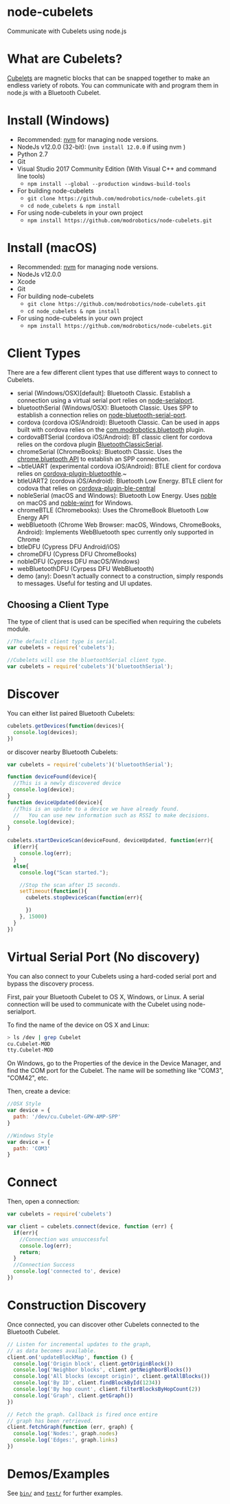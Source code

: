 node-cubelets
=============

Communicate with Cubelets using node.js

What are Cubelets?
==================

[Cubelets](https://www.modrobotics.com/cubelets) are magnetic blocks that can be snapped together to make an endless variety of robots. You can communicate with and program them in node.js with a Bluetooth Cubelet.

Install (Windows)
=================

- Recommended: [nvm](https://github.com/coreybutler/nvm-windows) for managing node versions.
- NodeJs v12.0.0 (32-bit): (`nvm install 12.0.0` if using nvm )
- Python 2.7
- Git
- Visual Studio 2017 Community Edition (With Visual C++ and command line tools)
    - `npm install --global --production windows-build-tools`
- For building node-cubelets
    - `git clone https://github.com/modrobotics/node-cubelets.git`
    - `cd node_cubelets & npm install`
- For using node-cubelets in your own project
    - `npm install https://github.com/modrobotics/node-cubelets.git`

Install (macOS)
=================

- Recommended: [nvm](https://github.com/creationix/nvm) for managing node versions.
- NodeJs v12.0.0
- Xcode
- Git
- For building node-cubelets
    - `git clone https://github.com/modrobotics/node-cubelets.git`
    - `cd node_cubelets & npm install`
- For using node-cubelets in your own project
    - `npm install https://github.com/modrobotics/node-cubelets.git`


Client Types
=============
There are a few different client types that use different ways to connect to Cubelets.

- serial (Windows/OSX)[default]: Bluetooth Classic. Establish a connection using a virtual serial port relies on [node-serialport](https://github.com/EmergingTechnologyAdvisors/node-serialport).
- bluetoothSerial (Windows/OSX): Bluetooth Classic. Uses SPP to establish a connection relies on [node-bluetooth-serial-port](https://github.com/eelcocramer/node-bluetooth-serial-port).
- cordova (cordova iOS/Android): Bluetooth Classic. Can be used in apps built with cordova relies on the [com.modrobotics.bluetooth](https://bitbucket.org/modrobotics/cubelets-app/src/777cf3ee9ffadcaf2d305b5af0aca7d17364753a/plugins/com.modrobotics.bluetooth/?at=master) plugin.
- cordovaBTSerial (cordova iOS/Android): BT classic client for cordova relies on the cordova plugin [BluetoothClassicSerial](https://github.com/soltius/BluetoothClassicSerial).
- chromeSerial (ChromeBooks): Bluetooth Classic. Uses the [chrome.bluetooth API](https://developer.chrome.com/apps/bluetooth) to establish an SPP connection.
- ~btleUART (experimental cordova iOS/Android): BTLE client for cordova relies on [cordova-plugin-bluetoothle](https://github.com/randdusing/cordova-plugin-bluetoothle).~
- btleUART2 (cordova iOS/Android): Bluetooth Low Energy. BTLE client for codova that relies on [cordova-plugin-ble-central](https://www.npmjs.com/package/cordova-plugin-ble-central)
- nobleSerial (macOS and Windows): Bluetooth Low Energy.  Uses [noble](https://github.com/sandeepmistry/noble) on macOS and [noble-winrt](https://github.com/Timeular/noble-winrt) for Windows.
- chromeBTLE (Chromebooks): Uses the ChromeBook Bluetooth Low Energy API
- webBluetooth (Chrome Web Browser: macOS, Windows, ChromeBooks, Android): Implements WebBluetooth spec currently only supported in Chrome
- btleDFU (Cypress DFU Android/iOS)
- chromeDFU (Cypress DFU ChromeBooks)
- nobleDFU (Cypress DFU macOS/Windows)
- webBluetoothDFU (Cyrpess DFU WebBluetooth)
- demo (any): Doesn't actually connect to a construction, simply responds to messages. Useful for testing and UI updates.

## Choosing a Client Type
The type of client that is used can be specified when requiring the cubelets module.
```js
//The default client type is serial.
var cubelets = require('cubelets');

//Cubelets will use the bluetoothSerial client type.
var cubelets = require('cubelets')('bluetoothSerial');

```

Discover
=========
You can either list paired Bluetooth Cubelets:
```js
cubelets.getDevices(function(devices){
  console.log(devices);
})
```

or discover nearby Bluetooth Cubelets:
```js
var cubelets = require('cubelets')('bluetoothSerial');

function deviceFound(device){
  //This is a newly discovered device
  console.log(device);
}
function deviceUpdated(device){
  //This is an update to a device we have already found.
  //   You can use new information such as RSSI to make decisions.
  console.log(device);
}

cubelets.startDeviceScan(deviceFound, deviceUpdated, function(err){
  if(err){
    console.log(err);
  }
  else{
    console.log("Scan started.");

    //Stop the scan after 15 seconds.
    setTimeout(function(){
      cubelets.stopDeviceScan(function(err){

      })
    }, 15000)
  }
})
```

Virtual Serial Port (No discovery)
==================================
You can also connect to your Cubelets using a hard-coded serial port and bypass
the discovery process.

First, pair your Bluetooth Cubelet to OS X, Windows, or Linux. A serial connection will be used to communicate with the Cubelet using node-serialport.

To find the name of the device on OS X and Linux:

```bash
> ls /dev | grep Cubelet
cu.Cubelet-MOD
tty.Cubelet-MOD
```

On Windows, go to the Properties of the device in the Device Manager, and find the COM port for the Cubelet. The name will be something like "COM3", "COM42", etc.

Then, create a device:

```js
//OSX Style
var device = {
  path: '/dev/cu.Cubelet-GPW-AMP-SPP'
}

//Windows Style
var device = {
  path: 'COM3'
}
```

Connect
=======

Then, open a connection:

```js
var cubelets = require('cubelets')

var client = cubelets.connect(device, function (err) {
  if(err){
    //Connection was unsuccessful
    console.log(err);
    return;
  }
  //Connection Success
  console.log('connected to', device)
})

```

Construction Discovery
======================

Once connected, you can discover other Cubelets connected to the Bluetooth Cubelet.

```js
// Listen for incremental updates to the graph,
// as data becomes available.
client.on('updateBlockMap', function () {
  console.log('Origin block', client.getOriginBlock())
  console.log('Neighbor blocks', client.getNeighborBlocks())
  console.log('All blocks (except origin)', client.getAllBlocks())
  console.log('By ID', client.findBlockById(1234))
  console.log('By hop count', client.filterBlocksByHopCount(2))
  console.log('Graph', client.getGraph())
})

// Fetch the graph. Callback is fired once entire
// graph has been retrieved.
client.fetchGraph(function (err, graph) {
  console.log('Nodes:', graph.nodes)
  console.log('Edges:', graph.links)
})
```

Demos/Examples
===============
See [`bin/`](https://github.com/modrobotics/node-cubelets/tree/master/bin) and [`test/`](https://github.com/modrobotics/node-cubelets/tree/master/test) for further examples.
